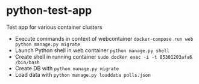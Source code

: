 # python-test-app
Test app for various container clusters

* Execute commands in context of webcontainer `docker-compose run web python manage.py migrate`
* Launch Python shell in web container `python manage.py shell`
* Create shell in running container `sudo docker exec -i -t 85301203afa6  /bin/bash`
* Create DB with `python manage.py migrate`
* Load data with `python manage.py loaddata polls.json`
